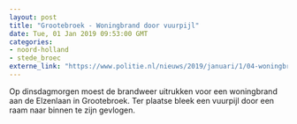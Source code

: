 ```yaml
---
layout: post
title: "Grootebroek - Woningbrand door vuurpijl"
date: Tue, 01 Jan 2019 09:53:00 GMT
categories: 
- noord-holland 
- stede_broec 
externe_link: "https://www.politie.nl/nieuws/2019/januari/1/04-woningbrand-door-vuurpijl.html"
---
```


Op dinsdagmorgen moest de brandweer uitrukken voor een woningbrand aan de Elzenlaan in Grootebroek. Ter plaatse bleek een vuurpijl door een raam naar binnen te zijn gevlogen.
